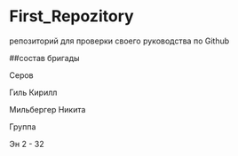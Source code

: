 # First_Repozitory

репозиторий для проверки своего руководства по Github

##состав бригады

Серов

Гиль Кирилл

Мильбергер Никита

Группа 

Эн 2 - 32
